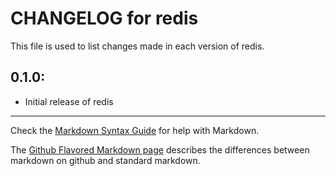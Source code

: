 # CHANGELOG for redis

This file is used to list changes made in each version of redis.

## 0.1.0:

* Initial release of redis

- - -
Check the [Markdown Syntax Guide](http://daringfireball.net/projects/markdown/syntax) for help with Markdown.

The [Github Flavored Markdown page](http://github.github.com/github-flavored-markdown/) describes the differences between markdown on github and standard markdown.
